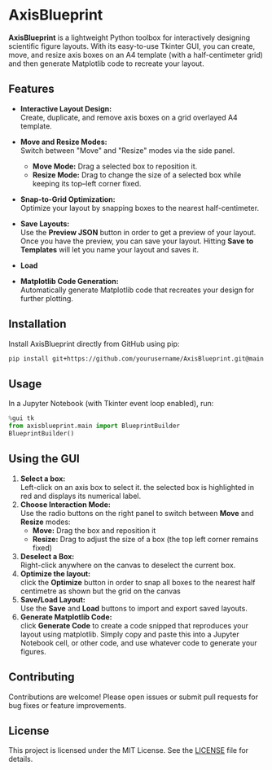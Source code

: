 # AxisBlueprint

**AxisBlueprint** is a lightweight Python toolbox for interactively designing scientific figure layouts. With its easy-to-use Tkinter GUI, you can create, move, and resize axis boxes on an A4 template (with a half-centimeter grid) and then generate Matplotlib code to recreate your layout.

## Features

- **Interactive Layout Design:**  
  Create, duplicate, and remove axis boxes on a grid overlayed A4 template.
  
- **Move and Resize Modes:**  
  Switch between "Move" and "Resize" modes via the side panel.  
  - **Move Mode:** Drag a selected box to reposition it.  
  - **Resize Mode:** Drag to change the size of a selected box while keeping its top–left corner fixed.
  
- **Snap-to-Grid Optimization:**  
  Optimize your layout by snapping boxes to the nearest half-centimeter.
  
- **Save Layouts:**  
  Use the **Preview JSON** button in order to get a preview of your layout. Once you have the preview, you can save your layout. Hitting **Save to Templates** will let you name your layout and saves it.

- **Load**
  
- **Matplotlib Code Generation:**  
  Automatically generate Matplotlib code that recreates your design for further plotting.

## Installation

Install AxisBlueprint directly from GitHub using pip:

```bash
pip install git+https://github.com/yourusername/AxisBlueprint.git@main
```

## Usage

In a Jupyter Notebook (with Tkinter event loop enabled), run:

```python
%gui tk
from axisblueprint.main import BlueprintBuilder
BlueprintBuilder()
```

## Using the GUI

1. **Select a box:**  
Left-click on an axis box to select it. the selected box is highlighted in red and displays its numerical label.
2. **Choose Interaction Mode:**  
Use the radio buttons on the right panel to switch between **Move** and **Resize** modes: 
    - **Move:** Drag the box and reposition it
    - **Resize:** Drag to adjust the size of a box (the top left corner remains fixed)
3. **Deselect a Box:**  
Right-click anywhere on the canvas to deselect the current box.
4. **Optimize the layout:**  
click the **Optimize** button in order to snap all boxes to the nearest half centimetre as shown but the grid on the canvas
5. **Save/Load Layout:**  
Use the **Save** and **Load** buttons to import and export saved layouts.
6. **Generate Matplotlib Code:**  
click **Generate Code** to create a code snipped that reproduces your layout using matplotlib. Simply copy and paste this into a Jupyter Notebook cell, or other code, and use whatever code to generate your figures.

## Contributing

Contributions are welcome! Please open issues or submit pull requests for bug fixes or feature improvements.

## License

This project is licensed under the MIT License. See the [LICENSE](LICENSE) file for details.
